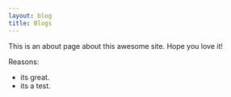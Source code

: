 ```yaml
---
layout: blog
title: Blogs
---
```


This is an about page about this awesome site.
Hope you love it!

Reasons:
- its great.
- its a test.


